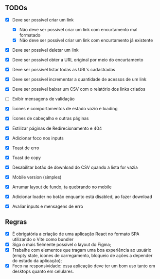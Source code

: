 ## TODOs

- [x] Deve ser possível criar um link
  - [x] Não deve ser possível criar um link com encurtamento mal formatado
  - [x] Não deve ser possível criar um link com encurtamento já existente
- [x] Deve ser possível deletar um link
- [x] Deve ser possível obter a URL original por meio do encurtamento
- [x] Deve ser possível listar todas as URL’s cadastradas
- [x] Deve ser possível incrementar a quantidade de acessos de um link
- [x] Deve ser possível baixar um CSV com o relatório dos links criados

- [ ] Exibir mensagens de validação
- [x] Ícones e comportamentos de estado vazio e loading
- [x] Ícones de cabeçalho e outras páginas
- [x] Estilizar páginas de Redirecionamento e 404
- [x] Adicionar foco nos inputs
- [x] Toast de erro
- [x] Toast de copy
- [x] Desabilitar botão de download do CSV quando a lista for vazia
- [x] Mobile version (simples)
- [x] Arrumar layout de fundo, ta quebrando no mobile
- [x] Adicionar loader no botão enquanto está disabled, ao fazer download
- [x] Avaliar inputs e mensagens de erro

## Regras

- [x] É obrigatória a criação de uma aplicação React no formato SPA utilizando o Vite como bundler
- [x] Siga o mais fielmente possível o layout do Figma;
- [x] Trabalhe com elementos que tragam uma boa experiência ao usuário (empty state, ícones de carregamento, bloqueio de ações a depender do estado da aplicação);
- [x] Foco na responsividade: essa aplicação deve ter um bom uso tanto em desktops quanto em celulares.
